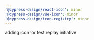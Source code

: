 ```yaml
---
'@cypress-design/react-icon': minor
'@cypress-design/vue-icon': minor
'@cypress-design/icon-registry': minor
---
```


adding icon for test replay initiative
